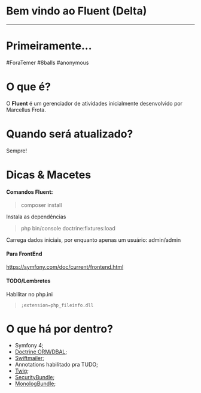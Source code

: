 
Bem vindo ao Fluent (Delta)
=

---

# Primeiramente...
#ForaTemer #8balls #anonymous

# O que é?
O **Fluent** é um gerenciador de atividades inicialmente desenvolvido por Marcellus Frota.

# Quando será atualizado?
Sempre!

Dicas & Macetes
=
#### Comandos Fluent:

> composer install

Instala as dependências

> php bin/console doctrine:fixtures:load

Carrega dados iniciais, por enquanto apenas um usuário: admin/admin

#### Para FrontEnd

https://symfony.com/doc/current/frontend.html 

#### TODO/Lembretes

Habilitar no php.ini

> ``` ;extension=php_fileinfo.dll ```

O que há por dentro?
=
  * Symfony 4;
  * [Doctrine ORM/DBAL][1];
  * [Swiftmailer][4];
  * Annotations habilitado pra TUDO;
  * [Twig][2];
  * [SecurityBundle][3];
  * [MonologBundle][5];

[1]:  https://symfony.com/doc/current/doctrine.html
[2]:  https://symfony.com/doc/current/templating.html
[3]:  https://symfony.com/doc/current/security.html
[4]: https://symfony.com/doc/cookbook/email.html
[5]: https://symfony.com/doc/cookbook/logging/monolog.html
